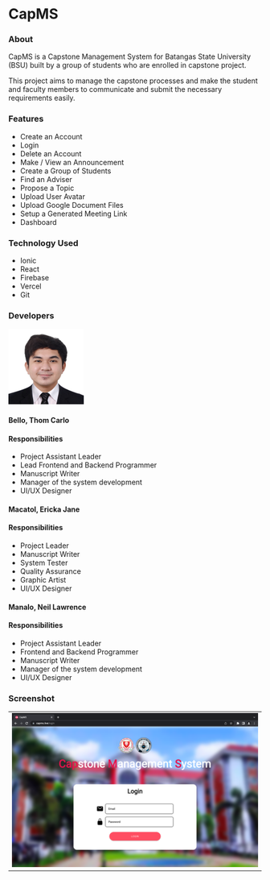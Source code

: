 # CapMS

### About

CapMS is a Capstone Management System for Batangas State University (BSU) built by a group of students who are enrolled in capstone project.

This project aims to manage the capstone processes and make the student and faculty members to communicate and submit the necessary requirements easily.

### Features
- Create an Account
- Login
- Delete an Account
- Make / View an Announcement
- Create a Group of Students
- Find an Adviser
- Propose a Topic
- Upload User Avatar
- Upload Google Document Files
- Setup a Generated Meeting Link
- Dashboard

### Technology Used
- Ionic
- React
- Firebase
- Vercel
- Git

### Developers
<img src="https://github.com/TcBello/CapMS/blob/master/pictures/Bello.JPG" width="150" height="150">

#### Bello, Thom Carlo
#### Responsibilities
- Project Assistant Leader
- Lead Frontend and Backend Programmer
- Manuscript Writer
- Manager of the system development
- UI/UX Designer

#### Macatol, Ericka Jane
#### Responsibilities
- Project Leader
- Manuscript Writer
- System Tester
- Quality Assurance
- Graphic Artist
- UI/UX Designer

#### Manalo, Neil Lawrence
#### Responsibilities
- Project Assistant Leader
- Frontend and Backend Programmer
- Manuscript Writer
- Manager of the system development
- UI/UX Designer

### Screenshot
<table>
    <tr>
        <td><img src="https://github.com/TcBello/CapMS/blob/master/screenshots/Screenshot1.png"></td>
    </tr>
</table>